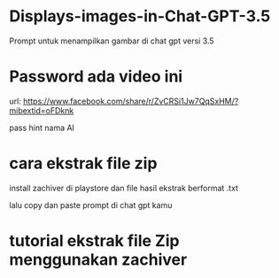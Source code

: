 # Displays-images-in-Chat-GPT-3.5
Prompt untuk menampilkan gambar di chat gpt versi 3.5

# Password ada video ini
url: https://www.facebook.com/share/r/ZvCRSi1Jw7QqSxHM/?mibextid=oFDknk

pass hint nama AI

# cara ekstrak file zip

install zachiver di playstore
dan file hasil ekstrak berformat .txt

lalu copy dan paste prompt di chat gpt kamu

# tutorial ekstrak file Zip menggunakan zachiver


